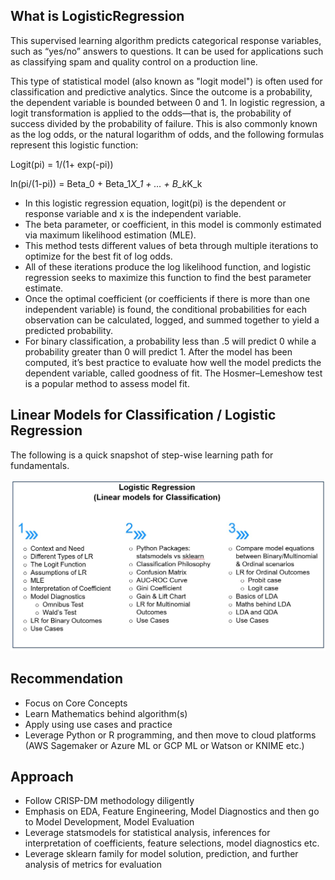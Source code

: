 ## What is LogisticRegression
This supervised learning algorithm predicts categorical response variables, such as “yes/no” answers to questions. It can be used for applications such as classifying spam and quality control on a production line.

This type of statistical model (also known as "logit model") is often used for classification and predictive analytics. Since the outcome is a probability, the dependent variable is bounded between 0 and 1. In logistic regression, a logit transformation is applied to the odds—that is, the probability of success divided by the probability of failure. This is also commonly known as the log odds, or the natural logarithm of odds, and the following formulas represent this logistic function: 

Logit(pi) = 1/(1+ exp(-pi))

ln(pi/(1-pi)) = Beta_0 + Beta_1*X_1 + … + B_k*K_k

- In this logistic regression equation, logit(pi) is the dependent or response variable and x is the independent variable.
- The beta parameter, or coefficient, in this model is commonly estimated via maximum likelihood estimation (MLE).
- This method tests different values of beta through multiple iterations to optimize for the best fit of log odds.
- All of these iterations produce the log likelihood function, and logistic regression seeks to maximize this function to find the best parameter estimate.
- Once the optimal coefficient (or coefficients if there is more than one independent variable) is found, the conditional probabilities for each observation can be calculated, logged, and summed together to yield a predicted probability.
- For binary classification, a probability less than .5 will predict 0 while a probability greater than 0 will predict 1.  After the model has been computed, it’s best practice to evaluate how well the model predicts the dependent variable, called goodness of fit. The Hosmer–Lemeshow test is a popular method to assess model fit.

## Linear Models for Classification / Logistic Regression

The following is a quick snapshot of step-wise learning path for fundamentals.

![LR Learning Steps](https://github.com/kkm24132/LogisticRegression/blob/main/Image/LR_LearningSteps.jpg)


## Recommendation
- Focus on Core Concepts
- Learn Mathematics behind algorithm(s)
- Apply using use cases and practice
- Leverage Python or R programming, and then move to cloud platforms (AWS Sagemaker or Azure ML or GCP ML or Watson or KNIME etc.)


## Approach
- Follow CRISP-DM methodology diligently
- Emphasis on EDA, Feature Engineering, Model Diagnostics and then go to Model Development, Model Evaluation
- Leverage statsmodels for statistical analysis, inferences for interpretation of coefficients, feature selections, model diagnostics etc.
- Leverage sklearn family for model solution, prediction, and further analysis of metrics for evaluation


